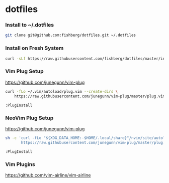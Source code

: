 # dotfiles

### Install to ~/.dotfiles

```sh
git clone git@github.com:fishberg/dotfiles.git ~/.dotfiles
```

### Install on Fresh System

```sh
curl -sLf https://raw.githubusercontent.com/fishberg/dotfiles/master/install/install-fresh.sh | bash
```

### Vim Plug Setup

https://github.com/junegunn/vim-plug

```sh
curl -fLo ~/.vim/autoload/plug.vim --create-dirs \
    https://raw.githubusercontent.com/junegunn/vim-plug/master/plug.vim
```

`:PlugInstall`

### NeoVim Plug Setup

https://github.com/junegunn/vim-plug

```sh
sh -c 'curl -fLo "${XDG_DATA_HOME:-$HOME/.local/share}"/nvim/site/autoload/plug.vim --create-dirs \
       https://raw.githubusercontent.com/junegunn/vim-plug/master/plug.vim'
```

`:PlugInstall`

### Vim Plugins

https://github.com/vim-airline/vim-airline

